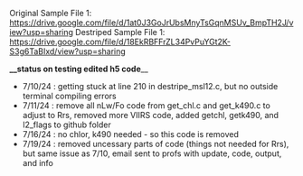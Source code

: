 Original Sample File 1: https://drive.google.com/file/d/1at0J3GoJrUbsMnyTsGqnMSUv_BmpTH2J/view?usp=sharing
Destriped Sample File 1: https://drive.google.com/file/d/18EkRBFFrZL34PvPuYGt2K-S3g6TaBIxd/view?usp=sharing

**__status on testing edited h5 code**__  
- 7/10/24 : getting stuck at line 210 in destripe_msl12.c, but no outside terminal compiling errors
- 7/11/24 : remove all nLw/Fo code from get_chl.c and get_k490.c to adjust to Rrs, removed more VIIRS code, added getchl, getk490, and l2_flags to github folder
- 7/16/24 : no chlor, k490 needed - so this code is removed
- 7/19/24 : removed uncessary parts of code (things not needed for Rrs), but same issue as 7/10, email sent to profs with update, code, output, and info


